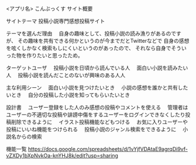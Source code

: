<アプリ名> こんぶっくす サイト概要

サイトテーマ 投稿小説専門感想投稿サイト

テーマを選んだ理由 　自身の趣味として、投稿小説の読み漁りがあるのですが、 その趣味を共有できる何かというのが今までだとTwitterなどで 自身の感想を呟くしかなく検索もしにくいというのがあったので、 それなら自身でそういった物を作りたいと思ったため。

ターゲットユーザ 　投稿小説を日頃から読んでいる人 　面白い小説を読みたい人 　投稿小説を読んだことのないが興味のある人人

主な利用シーン 　面白い小説を見つけたいとき 　小説の感想を誰かと共有したいとき 　自分の投稿した小説を知ってもらいたいとき

設計書 　ユーザー登録をした人のみ感想の投稿やコメントを使える 　管理者はユーザーの不適切な投稿や誹謗中傷をするユーザーをログインできなくしたり投稿削除できるように 　イラスト投稿機能などもつける 　お気に入りユーザーや投稿にいいね機能をつけられる 　投稿小説のジャンル検索をできるように 　小説名からの検索

機能一覧
https://docs.google.com/spreadsheets/d/1vYjfVDAtaE9agrqDi9vf-vZXDy1bXpNvkOa-knYHJ8k/edit?usp=sharing
